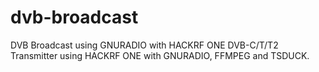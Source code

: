 # dvb-broadcast
DVB Broadcast using GNURADIO with HACKRF ONE
DVB-C/T/T2 Transmitter using HACKRF ONE with GNURADIO, FFMPEG and TSDUCK.
